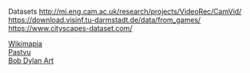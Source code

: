 Datasets
http://mi.eng.cam.ac.uk/research/projects/VideoRec/CamVid/
https://download.visinf.tu-darmstadt.de/data/from_games/
https://www.cityscapes-dataset.com/

<a href="https://wikimapia.org" target="_blank">Wikimapia</a><br/>
<a href="https://pastvu.com" target="_blank">Pastvu</a><br/>
<a href="http://bobdylanart.com" target="_blank">Bob Dylan Art</a>
